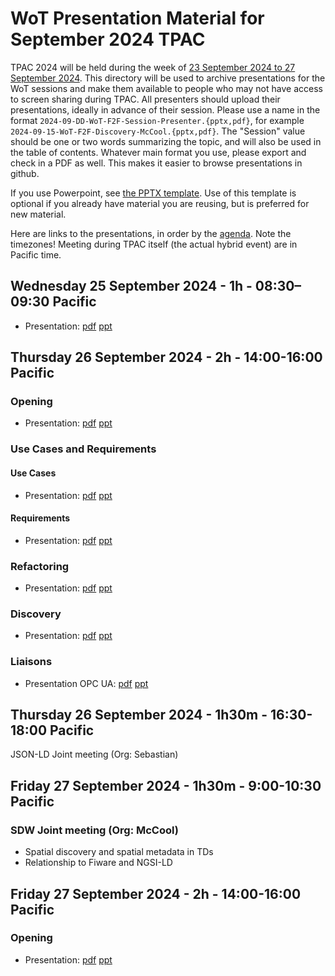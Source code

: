 # WoT Presentation Material for September 2024 TPAC
TPAC 2024 will be held during the week of 
[23 September 2024 to 27 September 2024](https://www.w3.org/WoT/IG/wiki/Wiki_for_F2F_2024_planning).
This directory will be used to archive presentations for the WoT sessions
and make them available to people
who may not have access to screen sharing during TPAC.
All presenters should upload their presentations, ideally in advance of their session.
Please use a name in the format `2024-09-DD-WoT-F2F-Session-Presenter.{pptx,pdf}`,
for example `2024-09-15-WoT-F2F-Discovery-McCool.{pptx,pdf}`.  The "Session" value should be one
or two words summarizing the topic, and will also be used in the table of contents.
Whatever main format you use, please export and check in a PDF as well.
This makes it easier to browse presentations in github.

If you use Powerpoint, see 
[the PPTX template](Template-2024-09-DD-WoT-TPAC-Session-Presenter.pptx).
Use of this template is optional if you already have material you are reusing,
but is preferred for new material.

Here are links to the presentations, in order by the
[agenda](https://www.w3.org/WoT/IG/wiki/Wiki_for_F2F_2024_planning#Agenda).
Note the timezones!
Meeting during TPAC itself (the actual hybrid event) are in Pacific time.

## Wednesday 25 September 2024 - 1h - 08:30–09:30 Pacific
* Presentation: [pdf](https://github.com/w3c/wot/blob/main/PRESENTATIONS/2024-09-tpac/2024-09-25-Breakout-LinkML_One_Year_Update.pdf) [ppt](https://github.com/w3c/wot/blob/main/PRESENTATIONS/2024-09-tpac/2024-09-25-Breakout-LinkML_One_Year_Update.pptx)

## Thursday 26 September 2024 - 2h - 14:00-16:00 Pacific
### Opening
* Presentation: [pdf](https://github.com/w3c/wot/blob/main/PRESENTATIONS/2024-09-tpac/2024-09-26-WoT-TPAC-Opening-McCool.pdf) [ppt](https://github.com/w3c/wot/blob/main/PRESENTATIONS/2024-09-tpac/2024-09-26-WoT-TPAC-Opening-McCool.pptx)
### Use Cases and Requirements
#### Use Cases
* Presentation: [pdf](https://github.com/w3c/wot/blob/main/PRESENTATIONS/2024-09-tpac/2024-09-26-WoT-TPAC-UseCases-Mizushima.pdf) [ppt](https://github.com/w3c/wot/blob/main/PRESENTATIONS/2024-09-tpac/2024-09-26-WoT-TPAC-UseCases-Mizushima.pptx)
#### Requirements
* Presentation: [pdf](https://github.com/w3c/wot/blob/main/PRESENTATIONS/2024-09-tpac/2024-09-26-WoT-TPAC-Requirements-McCool.pdf) [ppt](https://github.com/w3c/wot/blob/main/PRESENTATIONS/2024-09-tpac/2024-09-26-WoT-TPAC-Requirements-McCool.pptx)
### Refactoring
* Presentation: [pdf](https://github.com/w3c/wot/blob/main/PRESENTATIONS/2024-09-tpac/2024-09-26-WoT-TPAC-Refactoring-McCool.pdf) [ppt](https://github.com/w3c/wot/blob/main/PRESENTATIONS/2024-09-tpac/2024-09-26-WoT-TPAC-Refactoring-McCool.pptx)
### Discovery
* Presentation: [pdf](https://github.com/w3c/wot/blob/main/PRESENTATIONS/2024-09-tpac/2024-09-26-WoT-TPAC-Discovery-McCool.pdf) [ppt](https://github.com/w3c/wot/blob/main/PRESENTATIONS/2024-09-tpac/2024-09-26-WoT-TPAC-Discovery-McCool.pptx)

### Liaisons
* Presentation OPC UA: [pdf](https://github.com/w3c/wot/blob/main/PRESENTATIONS/2024-09-tpac/2024-09-26-WoT-TPAC-Liaisons-OPCUA-Sebastian.pdf) [ppt](https://github.com/w3c/wot/blob/main/PRESENTATIONS/2024-09-tpac/2024-09-26-WoT-TPAC-Liaisons-OPCUA-Sebastian.pptx)
  
## Thursday 26 September 2024 - 1h30m - 16:30-18:00 Pacific
JSON-LD Joint meeting (Org: Sebastian)

## Friday 27 September 2024 - 1h30m - 9:00-10:30 Pacific
### SDW Joint meeting (Org: McCool)
* Spatial discovery and spatial metadata in TDs
* Relationship to Fiware and NGSI-LD

## Friday 27 September 2024 - 2h - 14:00-16:00 Pacific
### Opening
* Presentation: [pdf](https://github.com/w3c/wot/blob/main/PRESENTATIONS/2024-09-tpac/2024-09-27-WoT-TPAC-Opening-McCool.pdf) [ppt](https://github.com/w3c/wot/blob/main/PRESENTATIONS/2024-09-tpac/2024-09-27-WoT-TPAC-Opening-McCool.pptx)


